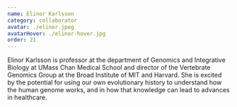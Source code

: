 ```yaml
---
name: Elinor Karlsson
category: collaborator
avatar: ./elinor.jpeg
avatarHover: ./elinor-hover.jpg
order: 21
---
```


Elinor Karlsson is professor at the department of Genomics and Integrative Biology at UMass Chan Medical School and director of the Vertebrate Genomics Group at the Broad Institute of MIT and Harvard. She is excited by the potential for using our own evolutionary history to understand how the human genome works, and in how that knowledge can lead to advances in healthcare.
